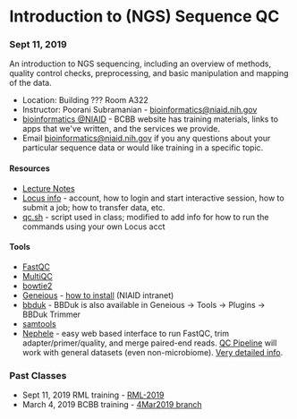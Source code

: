 # Introduction to (NGS) Sequence QC

### Sept 11, 2019

An introduction to NGS sequencing, including an overview of methods, quality
control checks, preprocessing, and basic manipulation and mapping of the
data.

- Location: Building ??? Room A322
- Instructor: Poorani Subramanian - bioinformatics@niaid.nih.gov
- [bioinformatics @NIAID](https://bioinformatics.niaid.nih.gov/) - BCBB website has training materials, links to apps that we've written, and the services we provide.
- Email bioinformatics@niaid.nih.gov if you any questions about your particular sequence data or would like training in a specific topic.  

#### Resources
- [Lecture Notes](notes/sequence_qc_class.md) 
- [Locus info](notes/locus.md) - account, how to login and start interactive session, how to submit a job; how to transfer data, etc.
- [qc.sh](qc.sh) - script used in class; modified to add info for how to run the commands using your own Locus acct

#### Tools

- [FastQC](https://www.bioinformatics.babraham.ac.uk/projects/fastqc/)
- [MultiQC](https://multiqc.info/)
- [bowtie2](http://bowtie-bio.sourceforge.net/bowtie2/index.shtml)
- [Geneious](https://support.geneious.com/hc/en-us) - [how to install](http://inside.niaid.nih.gov/topic/IT/support/software/Pages/geneious.aspx) (NIAID intranet)
- [bbduk](https://jgi.doe.gov/data-and-tools/bbtools/bb-tools-user-guide/bbduk-guide/) - BBDuk is also available in Geneious -> Tools -> Plugins -> BBDuk Trimmer
- [samtools](http://www.htslib.org/doc/samtools.html)
- [Nephele](https://nephele.niaid.nih.gov/) - easy web based interface to run FastQC, trim adapter/primer/quality, and merge paired-end reads. [QC Pipeline](https://nephele.niaid.nih.gov/user_guide_pipes/#qc_pipes) will work with general datasets (even non-microbiome).  [Very detailed info](https://nephele.niaid.nih.gov/details_qc/).

### Past Classes
- Sept 11, 2019 RML training - [RML-2019](https://github.com/niaid/NGS_Intro/tree/RML-2019)
- March 4, 2019 BCBB training - [4Mar2019 branch](https://github.com/niaid/NGS_Intro/tree/4Mar2019)

